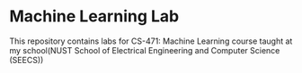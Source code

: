 # Machine Learning Lab
This repository contains labs for CS-471: Machine Learning course taught at my school(NUST School of Electrical Engineering and Computer Science (SEECS))
